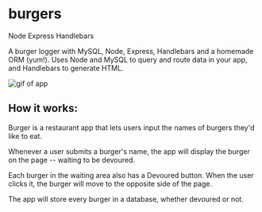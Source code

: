 # burgers

Node Express Handlebars

A burger logger with MySQL, Node, Express, Handlebars and a homemade ORM (yum!). Uses Node and MySQL to query and route data in your app, and Handlebars to generate HTML.

![gif of app](https://github.com/knightimer/burgers/public/css/img/screenshot.png) 
## How it works:

Burger is a restaurant app that lets users input the names of burgers they'd like to eat.

Whenever a user submits a burger's name, the app will display the burger on the page -- waiting to be devoured.

Each burger in the waiting area also has a Devoured button. When the user clicks it, the burger will move to the opposite side of the page.

The app will store every burger in a database, whether devoured or not.
